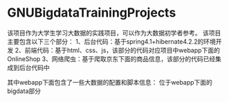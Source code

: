 # GNUBigdataTrainingProjects
该项目作为大学生学习大数据的实践项目，可以作为大数据初学者参考。
该项目主要包含以下三个部分：
 1、后台代码：基于spring4.1+hibernate4.2.2的环境开发
 2、前端代码：基于html、css、js，该部分的代码对应项目中webapp下面的OnlineShop
 3、网络爬虫：基于爬取京东下面的商品信息，该部分的代码已经集成到后台代码中
 
 其中webapp下面包含了一些大数据的配置和脚本信息：
 位于webapp下面的bigdata部分
